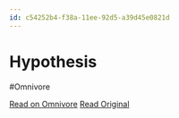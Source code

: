 ```yaml
---
id: c54252b4-f38a-11ee-92d5-a39d45e0821d
---
```


# Hypothesis
#Omnivore

[Read on Omnivore](https://omnivore.app/me/hypothesis-18eaff0e304)
[Read Original](https://hypothes.is/a/QhQoXvOAEe6xrWNRPxdfZA)

